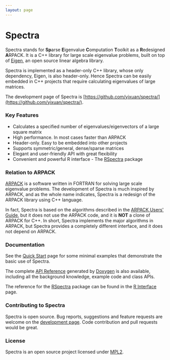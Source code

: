 ```yaml
---
layout: page
---
```


# Spectra

Spectra stands for **Sp**arse **E**igenvalue **C**omputation **T**oolkit
as a **R**edesigned **A**RPACK. It is a C++ library for large scale eigenvalue
problems, built on top of [Eigen](http://eigen.tuxfamily.org),
an open source linear algebra library.

Spectra is implemented as a header-only C++ library, whose only dependency,
Eigen, is also header-only. Hence Spectra can be easily embedded in
C++ projects that require calculating eigenvalues of large matrices.

The development page of Spectra is
[https://github.com/yixuan/spectra/](https://github.com/yixuan/spectra/).

### Key Features

- Calculates a specified number of eigenvalues/eigenvectors of a large square matrix
- High performance. In most cases faster than ARPACK
- Header-only. Easy to be embedded into other projects
- Supports symmetric/general, dense/sparse matrices
- Elegant and user-friendly API with great flexibility
- Convenient and powerful R interface - The [RSpectra](https://CRAN.R-project.org/package=RSpectra)
package

### Relation to ARPACK

[ARPACK](http://www.caam.rice.edu/software/ARPACK/) is a software written in
FORTRAN for solving large scale eigenvalue problems. The development of
Spectra is much inspired by ARPACK, and as the whole name indicates,
Spectra is a redesign of the ARPACK library using C++ language.

In fact, Spectra is based on the algorithms described in the
[ARPACK Users' Guide](http://www.caam.rice.edu/software/ARPACK/UG/ug.html),
but it does not use the ARPACK code, and it is **NOT** a clone of ARPACK for C++.
In short, Spectra implements the major algorithms in ARPACK,
but Spectra provides a completely different interface, and it does not
depend on ARPACK.

### Documentation

See the [Quick Start](quick-start.html) page for some minimal examples that demonstrate the
basic use of Spectra.

The complete [API Reference](doc/index.html) generated by
[Doxygen](http://www.doxygen.org/) is also available,
including all the background knowledge, example code and class APIs.

The reference for the [RSpectra](https://CRAN.R-project.org/package=RSpectra) package
can be found in the [R Interface](r-interface.html) page.

### Contributing to Spectra

Spectra is open source. Bug reports, suggestions and feature requests are welcome
on the [development page](https://github.com/yixuan/spectra/). Code contribution
and pull requests would be great.

### License

Spectra is an open source project licensed under
[MPL2](https://www.mozilla.org/MPL/2.0/).
